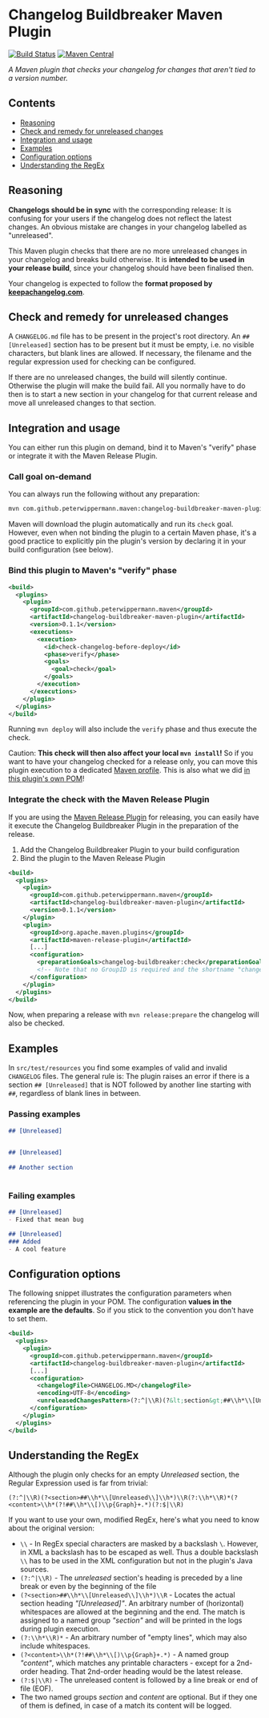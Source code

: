 Changelog Buildbreaker Maven Plugin
===
[![Build Status](https://travis-ci.org/PeterWippermann/changelog-buildbreaker.svg?branch=master)](https://travis-ci.org/PeterWippermann/changelog-buildbreaker)
[![Maven Central](https://img.shields.io/maven-central/v/com.github.peterwippermann.maven/changelog-buildbreaker-maven-plugin.svg)](https://mvnrepository.com/artifact/com.github.peterwippermann.maven/changelog-buildbreaker-maven-plugin)

_A Maven plugin that checks your changelog for changes that aren't tied to a version number._

## Contents

- [Reasoning](#reasoning)
- [Check and remedy for unreleased changes](#check-and-remedy-for-unreleased-changes)
- [Integration and usage](#integration-and-usage)
- [Examples](#examples)
- [Configuration options](#configuration-options)
- [Understanding the RegEx](#understanding-the-regex)


## Reasoning
__Changelogs should be in sync__ with the corresponding release: It is confusing for your users if the changelog does not reflect the latest changes. An obvious mistake are changes in your changelog labelled as "unreleased".

This Maven plugin checks that there are no more unreleased changes in your changelog and breaks build otherwise. It is __intended to be used in your release build__, since your changelog should have been finalised then.

Your changelog is expected to follow the __format proposed by [keepachangelog.com](http://www.keepachangelog.com)__.

## Check and remedy for unreleased changes 
A `CHANGELOG.md` file has to be present in the project's root directory. An `## [Unreleased]` section has to be present but it must be empty, i.e. no visible characters, but blank lines are allowed. If necessary, the filename and the regular expression used for checking can be configured.

If there are no unreleased changes, the build will silently continue. Otherwise the plugin will make the build fail. All you normally have to do then is to start a new section in your changelog for that current release and move all unreleased changes to that section.

## Integration and usage
You can either run this plugin on demand, bind it to Maven's "verify" phase or integrate it with the Maven Release Plugin.

### Call goal on-demand
You can always run the following without any preparation:
```sh
mvn com.github.peterwippermann.maven:changelog-buildbreaker-maven-plugin:check
```
Maven will download the plugin automatically and run its `check` goal.
However, even when not binding the plugin to a certain Maven phase, it's a good practice to explicitly pin the plugin's version by declaring it in your build configuration (see below).

### Bind this plugin to Maven's "verify" phase
```xml
<build>
  <plugins>
    <plugin>
      <groupId>com.github.peterwippermann.maven</groupId>
      <artifactId>changelog-buildbreaker-maven-plugin</artifactId>
      <version>0.1.1</version>
      <executions>
        <execution>
          <id>check-changelog-before-deploy</id>
          <phase>verify</phase>
          <goals>
            <goal>check</goal>
          </goals>
        </execution>
      </executions>
    </plugin>
  </plugins>
</build>
```
Running `mvn deploy` will also include the `verify` phase and thus execute the check.

Caution: __This check will then also affect your local `mvn install`!__ So if you want to have your changelog checked for a release only, you can move this plugin execution to a dedicated [Maven profile](http://maven.apache.org/guides/introduction/introduction-to-profiles.html). This is also what we did [in this plugin's own POM](https://github.com/PeterWippermann/changelog-buildbreaker/blob/79298ab9d762640537771c1f69b5eb24c83ddd1e/pom.xml#L138-L156)!

### Integrate the check with the Maven Release Plugin

If you are using the [Maven Release Plugin](http://maven.apache.org/maven-release/maven-release-plugin/) for releasing, you can easily have it execute the Changelog Buildbreaker Plugin in the preparation of the release.

1. Add the Changelog Buildbreaker Plugin to your build configuration
2. Bind the plugin to the Maven Release Plugin
```xml
<build>
  <plugins>
    <plugin>
      <groupId>com.github.peterwippermann.maven</groupId>
      <artifactId>changelog-buildbreaker-maven-plugin</artifactId>
      <version>0.1.1</version>
    </plugin>
    <plugin>
      <groupId>org.apache.maven.plugins</groupId>
      <artifactId>maven-release-plugin</artifactId>
      [...]
      <configuration>
        <preparationGoals>changelog-buildbreaker:check</preparationGoals>
        <!-- Note that no GroupID is required and the shortname "changelog-buildbreaker" can be used -->
      </configuration>
    </plugin>
  </plugins>
</build>
```
Now, when preparing a release with `mvn release:prepare` the changelog will also be checked.

## Examples
In `src/test/resources` you find some examples of valid and invalid `CHANGELOG` files. The general rule is: The plugin
raises an error if there is a section `## [Unreleased]` that is NOT followed by another line starting with `##`,
regardless of blank lines in between.

### Passing examples
```markdown
## [Unreleased]
 
```

```markdown
## [Unreleased]
 
## Another section
 
```

### Failing examples
```markdown
## [Unreleased]
- Fixed that mean bug
```

```markdown
## [Unreleased]
### Added
- A cool feature
```

## Configuration options
The following snippet illustrates the configuration parameters when referencing the plugin in your POM.
The configuration __values in the example are the defaults__. So if you stick to the convention you don't have to set them.
```xml
<build>
  <plugins>
    <plugin>
      <groupId>com.github.peterwippermann.maven</groupId>
      <artifactId>changelog-buildbreaker-maven-plugin</artifactId>
      [...]
      <configuration>
        <changelogFile>CHANGELOG.MD</changelogFile>
        <encoding>UTF-8</encoding>
        <unreleasedChangesPattern>(?:^|\\R)(?&lt;section&gt;##\\h*\\[Unreleased\\]\\h*)\\R(?:\\h*\\R)*(?&lt;content&gt;\\h*(?!##\\h*\\[)\\p{Graph}+.*)(?:$|\\R)</unreleasedChangesPattern>
      </configuration>
    </plugin>
  </plugins>
</build>
```

## Understanding the RegEx
Although the plugin only checks for an empty _Unreleased_ section, the Regular Expression used is far from trivial:
```regex
(?:^|\\R)(?<section>##\\h*\\[Unreleased\\]\\h*)\\R(?:\\h*\\R)*(?<content>\\h*(?!##\\h*\\[)\\p{Graph}+.*)(?:$|\\R)
```

If you want to use your own, modified RegEx, here's what you need to know about the original version:
* `\\` - In RegEx special characters are masked by a backslash `\`. However, in XML a backslash has to be escaped as well. Thus a double backslash `\\` has to be used in the XML configuration but not in the plugin's Java sources. 
* `(?:^|\\R)` - The _unreleased_ section's heading is preceded by a line break or even by the beginning of the file
* `(?<section>##\\h*\\[Unreleased\\]\\h*)\\R` - Locates the actual section heading _"[Unreleased]"_. An arbitrary number of (horizontal) whitespaces are allowed at the beginning and the end. The match is assigned to a named group _"section"_ and will be printed in the logs during plugin execution.
* `(?:\\h*\\R)*` - An arbitrary number of "empty lines", which may also include whitespaces.
* `(?<content>\\h*(?!##\\h*\\[)\\p{Graph}+.*)` - A named group _"content"_, which matches any printable characters - except for a 2nd-order heading. That 2nd-order heading would be the latest release.
* `(?:$|\\R)` - The unreleased content is followed by a line break or end of file (EOF). 
* The two named groups _section_ and _content_ are optional. But if they one of them is defined, in case of a match its content will be logged.
 